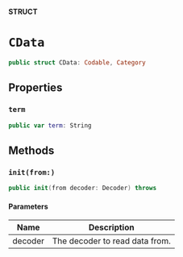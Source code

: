 **STRUCT**

# `CData`

```swift
public struct CData: Codable, Category
```

## Properties
### `term`

```swift
public var term: String
```

## Methods
### `init(from:)`

```swift
public init(from decoder: Decoder) throws
```

#### Parameters

| Name | Description |
| ---- | ----------- |
| decoder | The decoder to read data from. |